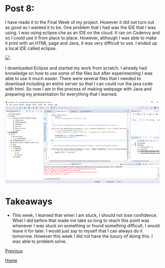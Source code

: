 # Post 8:

I have made it to the Final Week of my project. However it did not turn out as good 
as I wanted it to be. One problem that I had was the IDE that I was using. I was 
using eclipse.che as an IDE on the cloud. It ran on Codenvy and so I could use it 
from place to place. However, although I was able to make it print with an HTML page 
and Java, it was very difficult to use. I ended up a local IDE called eclipse. 

<img src=http://www.eclipse.org/eclipse.org-common/themes/solstice/public/images/logo/eclipse-800x188.png width=400></img>

I downloaded Eclipse and started my work from scratch. I already had knowledge on 
how to use some of the files but after experimenting I was able to use it much easier. 
There were several files that I needed to download including an entire server so that 
I can could run the java code with html. So now I am in the process of making webpage 
with Java and preparing my presentation for everything that I learned. 

<img src="Eclipse.png"></img>

# Takeaways
+ This week, I learned that when I am stuck, I should not lose confidence. What I 
did before that made me take so long to reach this point was whenever I was stuck
on something or found something difficult, I would leave it for later. I would just 
say to myself that I can always do it tomorrow. However this week I did not have the 
luxury of doing this. I was able to problem solve. 

[Previous](blog7.md)

[Home](../README.md)